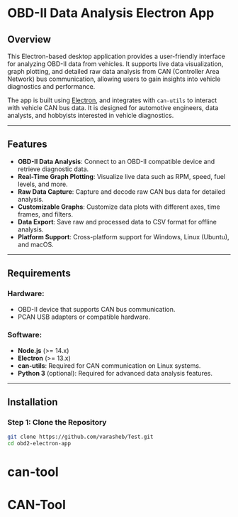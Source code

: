 # OBD-II Data Analysis Electron App

## Overview

This Electron-based desktop application provides a user-friendly interface for analyzing OBD-II data from vehicles. It supports live data visualization, graph plotting, and detailed raw data analysis from CAN (Controller Area Network) bus communication, allowing users to gain insights into vehicle diagnostics and performance.

The app is built using [Electron](https://www.electronjs.org/), and integrates with `can-utils` to interact with vehicle CAN bus data. It is designed for automotive engineers, data analysts, and hobbyists interested in vehicle diagnostics.

---

## Features

- **OBD-II Data Analysis**: Connect to an OBD-II compatible device and retrieve diagnostic data.
- **Real-Time Graph Plotting**: Visualize live data such as RPM, speed, fuel levels, and more.
- **Raw Data Capture**: Capture and decode raw CAN bus data for detailed analysis.
- **Customizable Graphs**: Customize data plots with different axes, time frames, and filters.
- **Data Export**: Save raw and processed data to CSV format for offline analysis.
- **Platform Support**: Cross-platform support for Windows, Linux (Ubuntu), and macOS.

---

## Requirements

### Hardware:

- OBD-II device that supports CAN bus communication.
- PCAN USB adapters or compatible hardware.

### Software:

- **Node.js** (>= 14.x)
- **Electron** (>= 13.x)
- **can-utils**: Required for CAN communication on Linux systems.
- **Python 3** (optional): Required for advanced data analysis features.

---

## Installation

### Step 1: Clone the Repository

```bash
git clone https://github.com/varasheb/Test.git
cd obd2-electron-app
```
# can-tool
# CAN-Tool
